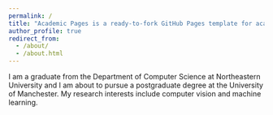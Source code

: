```yaml
---
permalink: /
title: "Academic Pages is a ready-to-fork GitHub Pages template for academic personal websites"
author_profile: true
redirect_from: 
  - /about/
  - /about.html
---
```


I am a graduate from the Department of Computer Science at Northeastern University and I am about to pursue a postgraduate degree at the University of Manchester. My research interests include computer vision and machine learning.

